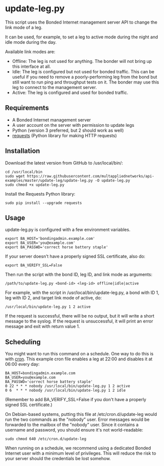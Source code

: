 # update-leg.py

This script uses the Bonded Internet management server API to change the link mode of a leg.

It can be used, for example, to set a leg to active mode during the night and idle mode during the day.

Available link modes are:

* Offline: The leg is not used for anything. The bonder will not bring up this interface at all.
* Idle: The leg is configured but not used for bonded traffic. This can be useful if you need to remove a poorly-performing leg from the bond but still want to run ping and throughput tests on it. The bonder may use this leg to connect to the management server.
* Active: The leg is configured and used for bonded traffic.

## Requirements

* A Bonded Internet management server
* A user account on the server with permission to update legs
* Python (version 3 preferred, but 2 should work as well)
* [requests](http://python-requests.org) (Python library for making HTTP requests)

## Installation

Download the latest version from GitHub to /usr/local/bin/:

```
cd /usr/local/bin
sudo wget https://raw.githubusercontent.com/multappliednetworks/api-examples/master/update-leg/update-leg.py -O update-leg.py
sudo chmod +x update-leg.py
```
Install the Requests Python library:

```
sudo pip install --upgrade requests
```

## Usage

update-leg.py is configured with a few environment variables.

```
export BA_HOST='bondingadmin.example.com'
export BA_USER='you@example.com'
export BA_PASSWD='correct horse battery staple'
```

If your server doesn't have a properly signed SSL certificate, also do:
```
export BA_VERIFY_SSL=False
```

Then run the script with the bond ID, leg ID, and link mode as arguments:

```
/path/to/update-leg.py <bond-id> <leg-id> offline|idle|active
```

For example, with the script in /usr/local/bin/update-leg.py, a bond with ID 1, leg with ID 2, and target link mode of active, do:

```
/usr/local/bin/update-leg.py 1 2 active
```

If the request is successful, there will be no output, but it will write a short message to the syslog. If the request is unsuccessful, it will print an error message and exit with return value 1.


## Scheduling

You might want to run this command on a schedule. One way to do this is with [cron](http://man7.org/linux/man-pages/man5/crontab.5.html). This example cron file enables a leg at 22:00 and disables it at 06:00 every day:

```
BA_HOST=bondingadmin.example.com
BA_USER=you@example.com
BA_PASSWD='correct horse battery staple'
0 22 * * * nobody /usr/local/bin/update-leg.py 1 2 active
0 6  * * * nobody /usr/local/bin/update-leg.py 1 2 idle
```

(Remember to add BA_VERIFY_SSL=False if you don't have a properly signed SSL certificate.)

On Debian-based systems, putting this file at /etc/cron.d/update-leg would run the two commands as the "nobody" user. Error messages would be forwarded to the mailbox of the "nobody" user. Since it contains a username and password, you should ensure it's not world-readable:

```
sudo chmod 640 /etc/cron.d/update-leg
```

When running on a schedule, we recommend using a dedicated Bonded Internet user with a minimum level of privileges. This will reduce the risk to your server should the credentials be lost somehow.


